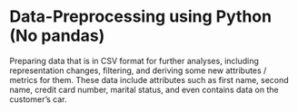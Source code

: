 # Data-Preprocessing using Python (No pandas)
Preparing data that is in CSV format for further analyses, including representation changes, filtering, and deriving some new attributes / metrics for them. These data include attributes such as first name, second name, credit card number, marital status, and even contains data on the customer’s car.
